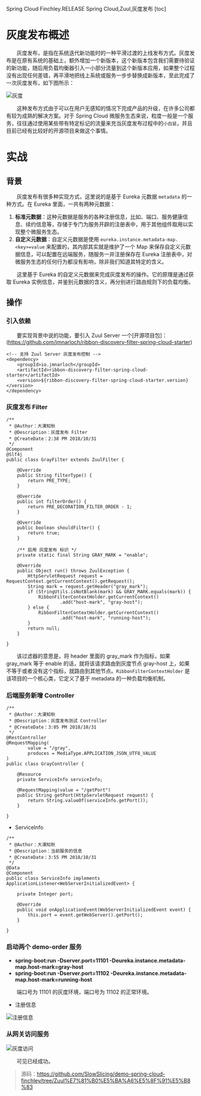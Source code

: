 Spring Cloud Finchley.RELEASE
Spring Cloud,Zuul,灰度发布
[toc]

# 灰度发布概述

&emsp;&emsp;灰度发布，是指在系统迭代新功能时的一种平滑过渡的上线发布方式。灰度发布是在原有系统的基础上，额外增加一个新版本，这个新版本包含我们需要待验证的新功能，随后用负载均衡器引入一小部分流量到这个新版本应用，如果整个过程没有出现任何差错，再平滑地把线上系统或服务一步步替换成新版本，至此完成了一次灰度发布，如下图所示：

![灰度](http://img.lynchj.com/473224948e5d451eb79d2c5db2789ecc.png)

&emsp;&emsp;这种发布方式由于可以在用户无感知的情况下完成产品的升级，在许多公司都有较为成熟的解决方案。对于 Spring Cloud 微服务生态来说，粒度一般是一个服务，往往通过使用某些带有特定标记的流量来充当灰度发布过程中的`小白鼠`，并且目前已经有比较好的开源项目来做这个事情。

# 实战

## 背景

&emsp;&emsp;灰度发布有很多种实现方式，这里说的是基于 Eureka 元数据 `metadata` 的一种方式。在 Eureka 里面，一共有两种元数据：

1. **标准元数据**：这种元数据是服务的各种注册信息，比如、端口、服务健康信息、续约信息等，存储于专门为服务开辟的注册表中，用于其他组件取用以实现整个微服务生态。
2. **自定义元数据**：自定义元数据是使用 `eureka.instance.metadata-map.<key>=value` 来配置的，其内部其实就是维护了一个 Map 来保存自定义元数据信息，可以配置在远端服务，随服务一并注册保存在 Eureka 注册表中，对微服务生态的任何行为都没有影响，除非我们知道其特定的含义。

&emsp;&emsp;这里基于 Eureka 的自定义元数据来完成灰度发布的操作。它的原理是通过获取 Eureka 实例信息，并鉴别元数据的含义，再分别进行路由规则下的负载均衡。

## 操作

### 引入依赖

&emsp;&emsp;要实现背景中说的功能，要引入 Zuul Server 一个[开源项目包]：(https://github.com/jmnarloch/ribbon-discovery-filter-spring-cloud-starter)

```
<!-- 支持 Zuul Server 灰度发布控制 -->
<dependency>
    <groupId>io.jmnarloch</groupId>
    <artifactId>ribbon-discovery-filter-spring-cloud-starter</artifactId>
    <version>${ribbon-discovery-filter-spring-cloud-starter.version}</version>
</dependency>
```

### 灰度发布 Filter

```
/**
 * @Author：大漠知秋
 * @Description：灰度发布 Filter
 * @CreateDate：2:38 PM 2018/10/31
 */
@Component
@Slf4j
public class GrayFilter extends ZuulFilter {

    @Override
    public String filterType() {
        return PRE_TYPE;
    }

    @Override
    public int filterOrder() {
        return PRE_DECORATION_FILTER_ORDER - 1;
    }

    @Override
    public boolean shouldFilter() {
        return true;
    }

    /** 启用 灰度发布 标识 */
    private static final String GRAY_MARK = "enable";

    @Override
    public Object run() throws ZuulException {
        HttpServletRequest request = RequestContext.getCurrentContext().getRequest();
        String mark = request.getHeader("gray_mark");
        if (StringUtils.isNotBlank(mark) && GRAY_MARK.equals(mark)) {
            RibbonFilterContextHolder.getCurrentContext()
                    .add("host-mark", "gray-host");
        } else {
            RibbonFilterContextHolder.getCurrentContext()
                    .add("host-mark", "running-host");
        }
        return null;
    }

}
```

&emsp;&emsp;该过滤器的意思是，将 header 里面的 gray_mark 作为指标，如果 gray_mark 等于 enable 的话，就将该请求路由到灰度节点 gray-host 上，如果不等于或者没有这个指标，就路由到其他节点。`RibbonFilterContextHolder` 是该项目的一个核心类，它定义了基于 metadata 的一种负载均衡机制。

### 后端服务新增 Controller

```
/**
 * @Author：大漠知秋
 * @Description：灰度发布测试 Controller
 * @CreateDate：3:05 PM 2018/10/31
 */
@RestController
@RequestMapping(
        value = "/gray",
        produces = MediaType.APPLICATION_JSON_UTF8_VALUE
)
public class GrayController {

    @Resource
    private ServiceInfo serviceInfo;

    @RequestMapping(value = "/getPort")
    public String getPort(HttpServletRequest request) {
        return String.valueOf(serviceInfo.getPort());
    }

}
```

* ServiceInfo

```
/**
 * @Author：大漠知秋
 * @Description：当前服务的信息
 * @CreateDate：3:55 PM 2018/10/31
 */
@Data
@Component
public class ServiceInfo implements ApplicationListener<WebServerInitializedEvent> {

    private Integer port;

    @Override
    public void onApplicationEvent(WebServerInitializedEvent event) {
        this.port = event.getWebServer().getPort();
    }

}
```

### 启动两个 demo-order 服务

* **spring-boot:run -Dserver.port=11101 -Deureka.instance.metadata-map.host-mark=gray-host**
* **spring-boot:run -Dserver.port=11102 -Deureka.instance.metadata-map.host-mark=running-host**

&emsp;&emsp;端口号为 11101 的灰度环境，端口号为 11102 的正常环境。

* 注册信息

![注册信息](http://img.lynchj.com/eeac4a4c3c9a4e1db3d47f51d8a86509.png)

### 从网关访问服务

![灰度访问](http://img.lynchj.com/ecdc004ece9243e6a1042726a2af5bec.gif)

&emsp;&emsp;可见已经成功。

> 源码：https://github.com/SlowSlicing/demo-spring-cloud-finchley/tree/Zuul%E7%81%B0%E5%BA%A6%E5%8F%91%E5%B8%83
